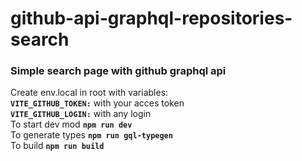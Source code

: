 # github-api-graphql-repositories-search
<p><h3>Simple search page with github graphql api</h3></p>
Create env.local in root with variables:<br/><strong><code>VITE_GITHUB_TOKEN:</code></strong> with your acces token <br/>
<strong><code>VITE_GITHUB_LOGIN:</code></strong> with any login<br/>
To start dev mod <strong><code>npm run dev</code></strong><br/>
To generate types <strong><code>npm run gql-typegen</code></strong><br/>
To build <strong><code>npm run build</code></strong>
